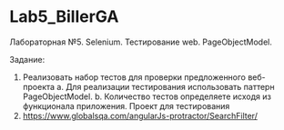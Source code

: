 # Lab5_BillerGA
Лабораторная №5. Selenium. Тестирование web. PageObjectModel.

Задание:
1. Реализовать набор тестов для проверки предложенного веб-проекта
a. Для реализации тестирования использовать паттерн
PageObjectModel.
b. Количество тестов определяете исходя из функционала
приложения.
Проект для тестирования
1. https://www.globalsqa.com/angularJs-protractor/SearchFilter/
